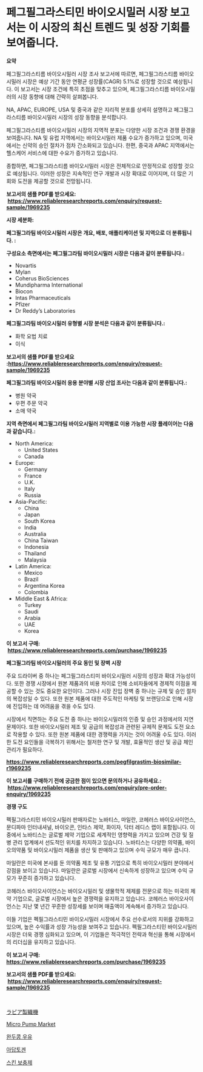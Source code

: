 <p><h1>페그필그라스티민 바이오시밀러 시장 보고서는 이 시장의 최신 트렌드 및 성장 기회를 보여줍니다.</h1></p><p><strong>요약</strong></p>
<p><p>페그필그라스티름 바이오시밀러 시장 조사 보고서에 따르면, 페그필그라스티름 바이오시밀러 시장은 예상 기간 동안 연평균 성장률(CAGR) 5.1%로 성장할 것으로 예상됩니다. 이 보고서는 시장 조건에 특히 초점을 맞추고 있으며, 페그필그라스티름 바이오시밀러의 시장 동향에 대해 간략히 살펴봅니다. </p><p>NA, APAC, EUROPE, USA 및 중국과 같은 지리적 분포를 상세히 설명하고 페그필그라스티름 바이오시밀러 시장의 성장 동향을 분석합니다. </p><p>페그필그라스티름 바이오시밀러 시장의 지역적 분포는 다양한 시장 조건과 경쟁 환경을 보여줍니다. NA 및 유럽 지역에서는 바이오시밀러 제품 수요가 증가하고 있으며, 미국에서는 신약의 승인 절차가 점차 간소화되고 있습니다. 한편, 중국과 APAC 지역에서는 헬스케어 서비스에 대한 수요가 증가하고 있습니다.</p><p>종합하면, 페그필그라스티름 바이오시밀러 시장은 전체적으로 안정적으로 성장할 것으로 예상됩니다. 이러한 성장은 지속적인 연구 개발과 시장 확대로 이어지며, 더 많은 기회와 도전을 제공할 것으로 전망됩니다.</p></p>
<p><strong>보고서의 샘플 PDF를 받으세요: &nbsp;<a href="https://www.reliableresearchreports.com/enquiry/request-sample/1969235">https://www.reliableresearchreports.com/enquiry/request-sample/1969235</a></strong></p>
<p><strong>시장 세분화:</strong></p>
<p><strong> 페그필그라팀 바이오시밀러 시장은 개요, 배포, 애플리케이션 및 지역으로 더 분류됩니다. :</strong></p>
<p><strong>구성요소 측면에서는 페그필그라팀 바이오시밀러 시장은 다음과 같이 분류됩니다.:</strong></p>
<p><ul><li>Novartis</li><li>Mylan</li><li>Coherus BioSciences</li><li>Mundipharma International</li><li>Biocon</li><li>Intas Pharmaceuticals</li><li>Pfizer</li><li>Dr Reddy’s Laboratories</li></ul></p>
<p><strong> 페그필그라팀 바이오시밀러 유형별 시장 분석은 다음과 같이 분류됩니다.:</strong></p>
<p><ul><li>화학 요법 치료</li><li>이식</li></ul></p>
<p><strong>보고서의 샘플 PDF를 받으세요 :<a href="https://www.reliableresearchreports.com/enquiry/request-sample/1969235">https://www.reliableresearchreports.com/enquiry/request-sample/1969235</a></strong></p>
<p><strong> 페그필그라팀 바이오시밀러 응용 분야별 시장 산업 조사는 다음과 같이 분류됩니다.:</strong></p>
<p><ul><li>병원 약국</li><li>우편 주문 약국</li><li>소매 약국</li></ul></p>
<p><strong>지역 측면에서 페그필그라팀 바이오시밀러 지역별로 이용 가능한 시장 플레이어는 다음과 같습니다.:</strong></p>
<p><ul>
    <li>
        North America:
        <ul>
            <li>United States</li>
            <li>Canada</li>
        </ul>
    </li>
    <li>
        Europe:
        <ul>
            <li>Germany</li>
            <li>France</li>
            <li>U.K.</li>
            <li>Italy</li>
            <li>Russia</li>
        </ul>
    </li>
    <li>
        Asia-Pacific:
        <ul>
            <li>China</li>
            <li>Japan</li>
            <li>South Korea</li>
            <li>India</li>
            <li>Australia</li>
            <li>China Taiwan</li>
            <li>Indonesia</li>
            <li>Thailand</li>
            <li>Malaysia</li>
        </ul>
    </li>
    <li>
        Latin America:
        <ul>
            <li>Mexico</li>
            <li>Brazil</li>
            <li>Argentina Korea</li>
            <li>Colombia</li>
        </ul>
    </li>
    <li>
        Middle East & Africa:
        <ul>
            <li>Turkey</li>
            <li>Saudi</li>
            <li>Arabia</li>
            <li>UAE</li>
            <li>Korea</li>
        </ul>
    </li>
    </ul></p>
<p><strong>이 보고서 구매: &nbsp;<a href="https://www.reliableresearchreports.com/purchase/1969235">https://www.reliableresearchreports.com/purchase/1969235</a></strong></p>
<p><strong>페그필그라팀 바이오시밀러의 주요 동인 및 장벽 시장</strong></p>
<p><p>주요 드라이버 중 하나는 페그필그라스티미 바이오시밀러 시장의 성장과 확대 가능성이다. 또한 경쟁 시장에서 원본 제품과의 비용 차이로 인해 소비자들에게 경제적 이점을 제공할 수 있는 것도 중요한 요인이다. 그러나 시장 진입 장벽 중 하나는 규제 및 승인 절차의 복잡성일 수 있다. 또한 원본 제품에 대한 주도적인 마케팅 및 브랜딩으로 인해 시장에 진입하는 데 어려움을 겪을 수도 있다.</p><p>시장에서 직면하는 주요 도전 중 하나는 바이오시밀러의 인증 및 승인 과정에서의 지연 문제이다. 또한 바이오시밀러 제조 및 공급의 복잡성과 관련된 규제적 문제도 도전 요소로 작용할 수 있다. 또한 원본 제품에 대한 경쟁력을 가지는 것이 어려울 수도 있다. 이러한 도전 요인들을 극복하기 위해서는 철저한 연구 및 개발, 효율적인 생산 및 공급 체인 관리가 필요하다.</p></p>
<p><strong><a href="https://www.reliableresearchreports.com/pegfilgrastim-biosimilar-r1969235">https://www.reliableresearchreports.com/pegfilgrastim-biosimilar-r1969235</a></strong></p>
<p><strong>이 보고서를 구매하기 전에 궁금한 점이 있으면 문의하거나 공유하세요.: &nbsp;<a href="https://www.reliableresearchreports.com/enquiry/pre-order-enquiry/1969235">https://www.reliableresearchreports.com/enquiry/pre-order-enquiry/1969235</a></strong></p>
<p><strong>경쟁 구도</strong></p>
<p><p>펙필그라스티민 바이오시밀러 판매자로는 노바티스, 마일란, 코헤러스 바이오사이언스, 문디파마 인터내셔널, 바이오콘, 인타스 제약, 화이자, 닥터 레디스 랩이 포함됩니다. 이 중에서 노바티스는 글로벌 제약 기업으로 세계적인 영향력을 가지고 있으며 건강 및 질병 관리 업계에서 선도적인 위치를 차지하고 있습니다. 노바티스는 다양한 의약품, 바이오의약품 및 바이오시밀러 제품을 생산 및 판매하고 있으며 수익 규모가 매우 큽니다.</p><p>마일란은 미국에 본사를 둔 의약품 제조 및 유통 기업으로 특히 바이오시밀러 분야에서 강점을 보이고 있습니다. 마일란은 글로벌 시장에서 신속하게 성장하고 있으며 수익 규모가 꾸준히 증가하고 있습니다.</p><p>코헤러스 바이오사이언스는 바이오시밀러 및 생물학적 제제를 전문으로 하는 미국의 제약 기업으로, 글로벌 시장에서 높은 경쟁력을 유지하고 있습니다. 코헤러스 바이오사이언스는 지난 몇 년간 꾸준한 성장세를 보이며 매출액이 계속해서 증가하고 있습니다.</p><p>이들 기업은 펙필그라스티민 바이오시밀러 시장에서 주요 선수로서의 지위를 강화하고 있으며, 높은 수익률과 성장 가능성을 보여주고 있습니다. 펙필그라스티민 바이오시밀러 시장은 더욱 경쟁 심화되고 있으며, 이 기업들은 적극적인 전략과 혁신을 통해 시장에서의 리더십을 유지하고 있습니다.</p></p>
<p><strong>이 보고서 구매: &nbsp; <a href="https://www.reliableresearchreports.com/purchase/1969235">https://www.reliableresearchreports.com/purchase/1969235</a></strong></p>
<p><strong>보고서의 샘플 PDF를 받으세요: &nbsp;<a href="https://www.reliableresearchreports.com/enquiry/request-sample/1969235">https://www.reliableresearchreports.com/enquiry/request-sample/1969235</a></strong><strong></strong></p>
<p>&nbsp;</p>
<p><p><a href="https://github.com/ihabdkwlxs948/Market-Research-Report-List-1/blob/main/415394021884.md">ラピア製織機</a></p><p><a href="https://github.com/Paul14Anderson63/Market-Research-Report-List-3/blob/main/micro-pump-market.md">Micro Pump Market</a></p><p><a href="https://github.com/Hubertstyenger6685/Market-Research-Report-List-1/blob/main/646841020118.md">완두콩 우유</a></p><p><a href="https://github.com/hxzi07639916/Market-Research-Report-List-1/blob/main/857689620117.md">아답토겐</a></p><p><a href="https://medium.com/@danykakilback/%ED%94%BC%EB%B6%80-%EB%B3%B4%EC%B6%A9%EC%A0%9C-%EC%8B%9C%EC%9E%A5-%EC%8B%9C%EC%9E%A5-%EC%A0%90%EC%9C%A0%EC%9C%A8-%EC%8B%9C%EC%9E%A5-%EB%8F%99%ED%96%A5-%EB%B0%8F-%EB%AF%B8%EB%9E%98-%EC%84%B1%EC%9E%A5-%ED%83%90%EC%83%89-f5efb5236fff">스킨 보충제</a></p></p>